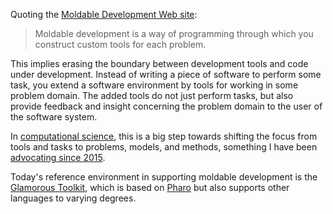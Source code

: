 Quoting the [Moldable Development Web site](https://moldabledevelopment.com/):

> Moldable development is a way of programming through which you
> construct custom tools for each problem.

This implies erasing the boundary between development tools and code under development. Instead of writing a piece of software to perform some task, you extend a software environment by tools for working in some problem domain. The added tools do not just perform tasks, but also provide feedback and insight concerning the problem domain to the user of the software system.

In [computational science](Computational%20science.md), this is a big step towards shifting the focus from tools and tasks to problems, models, and methods, something I have been [advocating since 2015](https://doi.org/10.12688/f1000research.3978.2).

Today's reference environment in supporting moldable development is the [Glamorous Toolkit](Glamorous%20Toolkit.md), which is based on [Pharo](Pharo.md) but also supports other languages to varying degrees.
